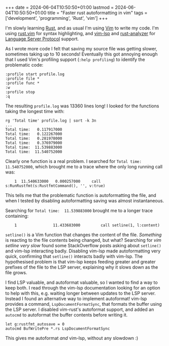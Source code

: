 +++
date = 2024-06-04T10:50:50+01:00
lastmod = 2024-06-04T10:50:50+01:00
title = "Faster rust autoformatting in vim"
tags = ['development', 'programming', 'Rust', 'vim']
+++

I'm slowly learning [Rust](https://www.rust-lang.org/), and as usual I'm using
[Vim](https://www.vim.org) to write my code. I'm using
[rust.vim](https://github.com/rust-lang/rust.vim) for syntax highlighting, and
[vim-lsp](https://github.com/prabirshrestha/vim-lsp) and
[rust-analyzer](https://rust-analyzer.github.io/) for [Language Server
Protocol](https://microsoft.github.io/language-server-protocol/) support.

As I wrote more code I felt that saving my source file was getting slower,
sometimes taking up to 10 seconds! Eventually this got annoying enough that I
used Vim's profiling support (`:help profiling`) to identify the problematic
code:

```vim
:profile start profile.log
:profile file *
:profile func *
:w
:profile stop
:q
```

The resulting `profile.log` was 13360 lines long! I looked for the functions
taking the longest time with:

```shell
rg 'Total time' profile.log | sort -k 3n
...
Total time:   0.117917000
Total time:   0.122267000
Total time:   0.281978000
Total time:   0.376979000
Total time:  11.539883000
Total time:  11.540752000
```

Clearly one function is a real problem. I searched for `Total time:
11.540752000`, which brought me to a trace where the only long running call was:

```text
    1  11.540633000   0.000257000     call s:RunRustfmt(s:RustfmtCommand(), '', v:true)
```

This tells me that the problematic function is autoformatting the file, and when
I tested by disabling autoformatting saving was almost instantaneous.

Searching for `Total time:  11.539883000` brought me to a longer trace
containing:

```text
    1                11.433683000         call setline(1, l:content)
```

`setline()` is a Vim function that changes the content of the file. _Something_
is reacting to the file contents being changed, but what? Searching for _vim
setline very slow_ found some StackOverflow posts asking about `setline()` and
vim-lsp interacting badly. Disabling vim-lsp made autoformatting very quick,
confirming that `setline()` interacts badly with vim-lsp. The hypothesised problem
is that vim-lsp keeps feeding greater and greater prefixes of the file to the
LSP server, explaining why it slows down as the file grows.

I find LSP valuable, and autoformat valuable, so I wanted to find a way to keep
both. I read through the vim-lsp documentation looking for an option to help
with this, e.g. waiting longer between updates to the LSP server. Instead I
found an alternative way to implement autoformat! vim-lsp provides a command,
`LspDocumentFormatSync`, that formats the buffer using the LSP server. I
disabled vim-rust's autoformat support, and added an `autocmd` to autoformat the
buffer contents before writing it.

```vim
let g:rustfmt_autosave = 0
autocmd BufWritePre *.rs LspDocumentFormatSync
```

This gives me autoformat _and_ vim-lsp, without any slowdown :)
